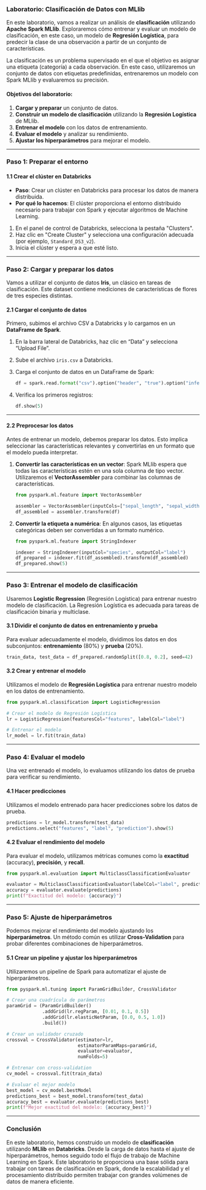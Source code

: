### Laboratorio: Clasificación de Datos con MLlib

En este laboratorio, vamos a realizar un análisis de **clasificación** utilizando **Apache Spark MLlib**. Exploraremos cómo entrenar y evaluar un modelo de clasificación, en este caso, un modelo de **Regresión Logística**, para predecir la clase de una observación a partir de un conjunto de características.

La clasificación es un problema supervisado en el que el objetivo es asignar una etiqueta (categoría) a cada observación. En este caso, utilizaremos un conjunto de datos con etiquetas predefinidas, entrenaremos un modelo con Spark MLlib y evaluaremos su precisión.

#### Objetivos del laboratorio:
1. **Cargar y preparar** un conjunto de datos.
2. **Construir un modelo de clasificación** utilizando la **Regresión Logística** de MLlib.
3. **Entrenar el modelo** con los datos de entrenamiento.
4. **Evaluar el modelo** y analizar su rendimiento.
5. **Ajustar los hiperparámetros** para mejorar el modelo.

---

### Paso 1: **Preparar el entorno**

#### 1.1 Crear el clúster en Databricks

- **Paso**: Crear un clúster en Databricks para procesar los datos de manera distribuida.
- **Por qué lo hacemos**: El clúster proporciona el entorno distribuido necesario para trabajar con Spark y ejecutar algoritmos de Machine Learning.

1. En el panel de control de Databricks, selecciona la pestaña "Clusters".
2. Haz clic en "Create Cluster" y selecciona una configuración adecuada (por ejemplo, `Standard_DS3_v2`).
3. Inicia el clúster y espera a que esté listo.

---

### Paso 2: **Cargar y preparar los datos**

Vamos a utilizar el conjunto de datos **Iris**, un clásico en tareas de clasificación. Este dataset contiene mediciones de características de flores de tres especies distintas.

#### 2.1 Cargar el conjunto de datos

Primero, subimos el archivo CSV a Databricks y lo cargamos en un **DataFrame de Spark**.

1. En la barra lateral de Databricks, haz clic en “Data” y selecciona “Upload File”.
2. Sube el archivo `iris.csv` a Databricks.
3. Carga el conjunto de datos en un DataFrame de Spark:

   ```python
   df = spark.read.format("csv").option("header", "true").option("inferSchema", "true").load("/FileStore/tables/iris.csv")
   ```

4. Verifica los primeros registros:

   ```python
   df.show(5)
   ```

---

#### 2.2 Preprocesar los datos

Antes de entrenar un modelo, debemos preparar los datos. Esto implica seleccionar las características relevantes y convertirlas en un formato que el modelo pueda interpretar.

1. **Convertir las características en un vector**: Spark MLlib espera que todas las características estén en una sola columna de tipo vector. Utilizaremos el **VectorAssembler** para combinar las columnas de características.

   ```python
   from pyspark.ml.feature import VectorAssembler

   assembler = VectorAssembler(inputCols=["sepal_length", "sepal_width", "petal_length", "petal_width"], outputCol="features")
   df_assembled = assembler.transform(df)
   ```

2. **Convertir la etiqueta a numérica**: En algunos casos, las etiquetas categóricas deben ser convertidas a un formato numérico.

   ```python
   from pyspark.ml.feature import StringIndexer

   indexer = StringIndexer(inputCol="species", outputCol="label")
   df_prepared = indexer.fit(df_assembled).transform(df_assembled)
   df_prepared.show(5)
   ```

---

### Paso 3: **Entrenar el modelo de clasificación**

Usaremos **Logistic Regression** (Regresión Logística) para entrenar nuestro modelo de clasificación. La Regresión Logística es adecuada para tareas de clasificación binaria y multiclase.

#### 3.1 Dividir el conjunto de datos en entrenamiento y prueba

Para evaluar adecuadamente el modelo, dividimos los datos en dos subconjuntos: **entrenamiento** (80%) y **prueba** (20%).

```python
train_data, test_data = df_prepared.randomSplit([0.8, 0.2], seed=42)
```

#### 3.2 Crear y entrenar el modelo

Utilizamos el modelo de **Regresión Logística** para entrenar nuestro modelo en los datos de entrenamiento.

```python
from pyspark.ml.classification import LogisticRegression

# Crear el modelo de Regresión Logística
lr = LogisticRegression(featuresCol="features", labelCol="label")

# Entrenar el modelo
lr_model = lr.fit(train_data)
```

---

### Paso 4: **Evaluar el modelo**

Una vez entrenado el modelo, lo evaluamos utilizando los datos de prueba para verificar su rendimiento.

#### 4.1 Hacer predicciones

Utilizamos el modelo entrenado para hacer predicciones sobre los datos de prueba.

```python
predictions = lr_model.transform(test_data)
predictions.select("features", "label", "prediction").show(5)
```

#### 4.2 Evaluar el rendimiento del modelo

Para evaluar el modelo, utilizamos métricas comunes como la **exactitud** (accuracy), **precisión**, y **recall**.

```python
from pyspark.ml.evaluation import MulticlassClassificationEvaluator

evaluator = MulticlassClassificationEvaluator(labelCol="label", predictionCol="prediction", metricName="accuracy")
accuracy = evaluator.evaluate(predictions)
print(f"Exactitud del modelo: {accuracy}")
```

---

### Paso 5: **Ajuste de hiperparámetros**

Podemos mejorar el rendimiento del modelo ajustando los **hiperparámetros**. Un método común es utilizar **Cross-Validation** para probar diferentes combinaciones de hiperparámetros.

#### 5.1 Crear un pipeline y ajustar los hiperparámetros

Utilizaremos un pipeline de Spark para automatizar el ajuste de hiperparámetros.

```python
from pyspark.ml.tuning import ParamGridBuilder, CrossValidator

# Crear una cuadrícula de parámetros
paramGrid = (ParamGridBuilder()
             .addGrid(lr.regParam, [0.01, 0.1, 0.5])
             .addGrid(lr.elasticNetParam, [0.0, 0.5, 1.0])
             .build())

# Crear un validador cruzado
crossval = CrossValidator(estimator=lr, 
                          estimatorParamMaps=paramGrid, 
                          evaluator=evaluator, 
                          numFolds=5)

# Entrenar con cross-validation
cv_model = crossval.fit(train_data)

# Evaluar el mejor modelo
best_model = cv_model.bestModel
predictions_best = best_model.transform(test_data)
accuracy_best = evaluator.evaluate(predictions_best)
print(f"Mejor exactitud del modelo: {accuracy_best}")
```

---

### Conclusión

En este laboratorio, hemos construido un modelo de **clasificación** utilizando **MLlib** en **Databricks**. Desde la carga de datos hasta el ajuste de hiperparámetros, hemos seguido todo el flujo de trabajo de Machine Learning en Spark. Este laboratorio te proporciona una base sólida para trabajar con tareas de clasificación en Spark, donde la escalabilidad y el procesamiento distribuido permiten trabajar con grandes volúmenes de datos de manera eficiente.